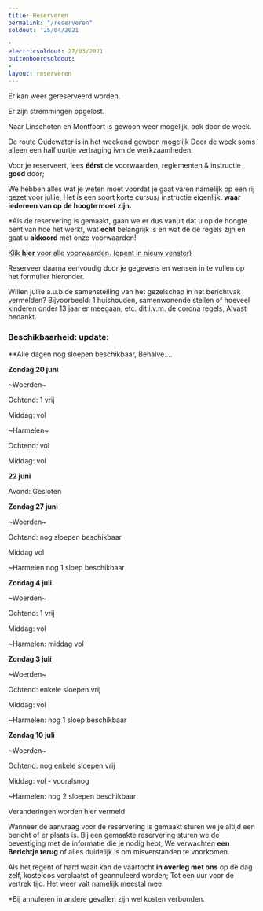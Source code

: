 ```yaml
---
title: Reserveren
permalink: "/reserveren"
soldout: '25/04/2021

'
electricsoldout: 27/03/2021
buitenboordsoldout:
- 
layout: reserveren
---
```


Er kan weer gereserveerd worden. 

Er zijn stremmingen opgelost.

Naar Linschoten en Montfoort is gewoon weer mogelijk, ook door de week.

De route Oudewater is in het weekend gewoon mogelijk
Door de week soms alleen een half uurtje vertraging ivm de werkzaamheden.


Voor je reserveert, lees **éérst** de voorwaarden, reglementen & instructie **goed** door; [](https://descheepsjongens.nl/voorwaarden)
   
We hebben alles wat je weten moet voordat je gaat varen namelijk op een rij gezet voor jullie, Het is een soort korte cursus/ instructie eigenlijk.
**waar iedereen van op de hoogte moet zijn.**

*Als de reservering is gemaakt, gaan we er dus vanuit dat u op de hoogte bent van hoe het werkt, wat **echt** belangrijk is en wat de de regels zijn en gaat u **akkoord** met onze voorwaarden!

[Klik **hier** voor alle voorwaarden. (opent in nieuw venster)](http://descheepsjongens.nl/voorwaarden)


Reserveer daarna eenvoudig door je gegevens en wensen in te vullen op het formulier hieronder. 

Willen jullie a.u.b de samenstelling van het gezelschap in het berichtvak vermelden? 
Bijvoorbeeld: 1 huishouden, samenwonende stellen of hoeveel kinderen onder 13 jaar er meegaan, etc.  dit i.v.m. de corona regels, Alvast bedankt.

### Beschikbaarheid: update: 

**Alle dagen nog sloepen beschikbaar, Behalve....


**Zondag 20 juni**

~Woerden~

Ochtend: 1 vrij 

Middag: vol


~Harmelen~ 

Ochtend: vol

Middag: vol



**22 juni**

Avond: Gesloten



**Zondag 27 juni**

~Woerden~

Ochtend: nog sloepen beschikbaar

Middag vol

~Harmelen nog 1 sloep beschikbaar


**Zondag 4 juli**

~Woerden~

Ochtend: 1 vrij

Middag: vol

~Harmelen: middag vol 


**Zondag 3 juli**

~Woerden~

Ochtend: enkele sloepen vrij

Middag: vol

~Harmelen: nog 1 sloep beschikbaar


**Zondag 10 juli**

~Woerden~

Ochtend: nog enkele sloepen vrij

Middag: vol  - vooralsnog

~Harmelen: nog 2 sloepen beschikbaar


Veranderingen worden hier vermeld


Wanneer de aanvraag voor de reservering is gemaakt sturen we je altijd een bericht of er plaats is.
Bij een gemaakte reservering sturen we de bevestiging met de informatie die je nodig hebt,
We verwachten **een Berichtje terug** of alles duidelijk is om misverstanden te voorkomen.

Als het regent of hard waait kan de vaartocht **in overleg met ons** op de dag zelf, kosteloos verplaatst of geannuleerd worden; Tot een uur voor de vertrek tijd. Het weer valt namelijk meestal mee.

*Bij annuleren in andere gevallen zijn wel kosten verbonden.